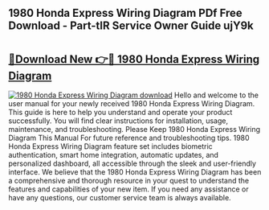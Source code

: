 ## 1980 Honda Express Wiring Diagram PDf Free Download - Part-tIR Service Owner Guide ujY9k

# <h2><a href="http://dfk1zuj.blite.top/?on=1980+Honda+Express+Wiring+Diagram">🔗Download New 👉🔴 1980 Honda Express Wiring Diagram</a></h2>

[![1980 Honda Express Wiring Diagram download](https://i.imgur.com/lujVjoI.png)](http://dfk1zuj.blite.top/?on=1980+Honda+Express+Wiring+Diagram)
Hello and welcome to the user manual for your newly received 1980 Honda Express Wiring Diagram. This guide is here to help you understand and operate your product successfully. You will find clear instructions for installation, usage, maintenance, and troubleshooting. Please Keep 1980 Honda Express Wiring Diagram This Manual For future reference and troubleshooting tips. 1980 Honda Express Wiring Diagram feature set includes biometric authentication, smart home integration, automatic updates, and personalized dashboard, all accessible through the sleek and user-friendly interface. We believe that the 1980 Honda Express Wiring Diagram has been a comprehensive and thorough resource in your quest to understand the features and capabilities of your new item. If you need any assistance or have any questions, our customer service team is always available.
